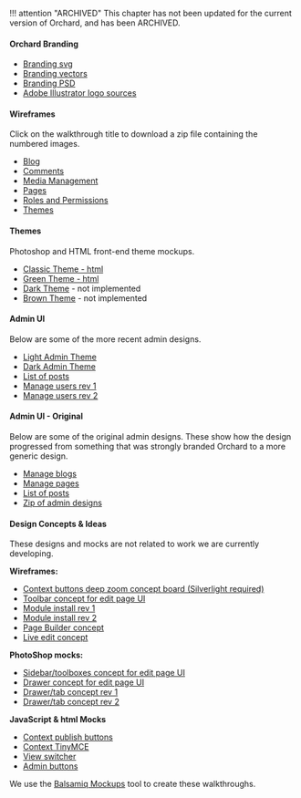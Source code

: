 !!! attention "ARCHIVED"
    This chapter has not been updated for the current version of Orchard, and has been ARCHIVED.


#### Orchard Branding

* [Branding svg](https://raw.githubusercontent.com/OrchardCMS/OrchardDoc/master/docs/Walkthroughs/branding/orchard-logo.svg)
* [Branding vectors](../Walkthroughs/branding/OrchardLogo1.png)
* [Branding PSD](../Walkthroughs/branding/OrchardLogo2.png)
* [Adobe Illustrator logo sources](../Attachments/walkthroughs/OrchardLogos.zip)

#### Wireframes

Click on the walkthrough title to download a zip file containing the numbered images.

* [Blog](../Walkthroughs/Blog.zip)
* [Comments](../Walkthroughs/Comments.zip)
* [Media Management](../Walkthroughs/Media.zip)
* [Pages](../Walkthroughs/Pages.zip)
* [Roles and Permissions](../Walkthroughs/RolesAndPermissions.zip)
* [Themes](../Walkthroughs/Themes.zip)

#### Themes

Photoshop and HTML front-end theme mockups.

* [Classic Theme - html](../Walkthroughs/themes/times/default.html)
* [Green Theme - html](../Walkthroughs/themes/green/default.html)
* [Dark Theme](../Walkthroughs/themes/night.png) - not implemented
* [Brown Theme](../Walkthroughs/themes/hotChocolate.png) - not implemented

#### Admin UI

Below are some of the more recent admin designs.

* [Light Admin Theme](../Walkthroughs/AdminDesign/Admin_light.png)
* [Dark Admin Theme](../Walkthroughs/AdminDesign/Admin_dark.png)
* [List of posts](../Walkthroughs/AdminDesign/PostList_a_020610.png)
* [Manage users rev 1](../Walkthroughs/AdminDesign/ManageUsers.png)
* [Manage users rev 2](../Walkthroughs/AdminDesign/ManageUsers_2.png)


#### Admin UI - Original

Below are some of the original admin designs. These show how the design progressed from something that was strongly branded Orchard to a more generic design.

* [Manage blogs](../Walkthroughs/AdminDesignArchive/BlogList_012910.png)
* [Manage pages](../Walkthroughs/AdminDesignArchive/PagesList_020110.png)
* [List of posts](../Walkthroughs/AdminDesignArchive/PostList_c_012910.png)
* [Zip of admin designs](../Walkthroughs/AdminDesignArchive/AdminDesigns.zip)

#### Design Concepts &amp; Ideas

These designs and mocks are not related to work we are currently developing.

**Wireframes:**

* [Context buttons deep zoom concept board (Silverlight required)](../Walkthroughs/conceptual/context/contextbuttons.html)
* [Toolbar concept for edit page UI](../Walkthroughs/conceptual/toolbarConcept.png)
* [Module install rev 1](../Walkthroughs/conceptual/moduleIteration2_03292010.zip)
* [Module install rev 2](../Walkthroughs/conceptual/moduleIteration3_03312010.zip)
* [Page Builder concept](../Walkthroughs/conceptual/pageBuilder.zip)
* [Live edit concept](../Walkthroughs/conceptual/liveEditFlow_06102010.zip)

**PhotoShop mocks:**

* [Sidebar/toolboxes concept for edit page UI](../Walkthroughs/conceptual/editPageToolBoxes.png)
* [Drawer concept for edit page UI](../Walkthroughs/conceptual/editPageDrawer.png)
* [Drawer/tab concept rev 1](../Walkthroughs/conceptual/AdminDesign_toolboxes.png)
* [Drawer/tab concept rev 2](../Walkthroughs/conceptual/AdminDesign_toolboxes2.png)


**JavaScript &amp; html Mocks**

* [Context publish buttons](../Walkthroughs/html_jsMocks/inContext/inContext.html)
* [Context TinyMCE](../Walkthroughs/html_jsMocks/inContext/inContext2.html)
* [View switcher](../Walkthroughs/html_jsMocks/viewSwitcher/viewSwitcher.html)
* [Admin buttons](../Walkthroughs/html_jsMocks/Pagination.html)

We use the [Balsamiq Mockups](http://www.balsamiq.com/products/mockups) tool to create these walkthroughs.  
